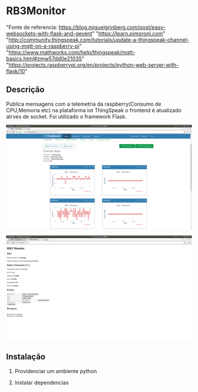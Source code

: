 # RB3Monitor


"Fonte de referencia: https://blog.miguelgrinberg.com/post/easy-websockets-with-flask-and-gevent"
"https://learn.pimoroni.com"
"http://community.thingspeak.com/tutorials/update-a-thingspeak-channel-using-mqtt-on-a-raspberry-pi"
"https://www.mathworks.com/help/thingspeak/mqtt-basics.html#zmw57dd0e21035"
"https://projects.raspberrypi.org/en/projects/python-web-server-with-flask/10"


## Descrição

Publica mensagens com a telemetria da raspberry(Consumo de CPU,Memoria etc) na plataforma iot ThingSpeak o frontend é atualizado atrves de socket. Foi utilizado o framework Flask. 

![Tela Thing Speak](images/thingspeak.png)


![web page](images/web_page.png)


## Instalação

1. Providenciar um ambiente python

2. Instalar dependencias 

